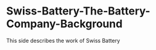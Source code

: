 # Swiss-Battery-The-Battery-Company-Background
This side describes the work of Swiss Battery
<head><meta name="google-site-verification" content="AF2MUnAQ7R3z4UmE1r71-thwdjbk70hEjwrqyyP2ywo" /><head>
